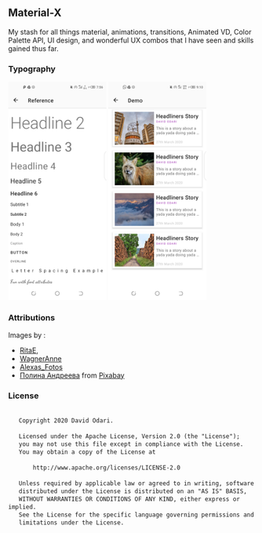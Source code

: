 ## Material-X

My stash for all things material, animations, transitions, Animated VD, Color Palette API, UI design, and wonderful UX combos that I have seen and skills gained thus far.

### Typography

<img src="art/typography.png" width="200"> <img src="art/typography3.png" width="200">

### Attributions

Images by :
- <a href="https://pixabay.com/users/RitaE-19628/?utm_source=link-attribution&amp;utm_medium=referral&amp;utm_campaign=image&amp;utm_content=5311293">RitaE</a>,
- <a href="https://pixabay.com/users/WagnerAnne-12610361/?utm_source=link-attribution&amp;utm_medium=referral&amp;utm_campaign=image&amp;utm_content=5289802">WagnerAnne</a>
- <a href="https://pixabay.com/users/Alexas_Fotos-686414/?utm_source=link-attribution&amp;utm_medium=referral&amp;utm_campaign=image&amp;utm_content=5303221">Alexas_Fotos</a>
- <a href="https://pixabay.com/users/mystraysoul-10217405/?utm_source=link-attribution&amp;utm_medium=referral&amp;utm_campaign=image&amp;utm_content=5299607">Полина Андреева</a>
from <a href="https://pixabay.com/?utm_source=link-attribution&amp;utm_medium=referral&amp;utm_campaign=image&amp;utm_content=5289802">Pixabay</a>
 
### License

```

   Copyright 2020 David Odari.

   Licensed under the Apache License, Version 2.0 (the "License");
   you may not use this file except in compliance with the License.
   You may obtain a copy of the License at

       http://www.apache.org/licenses/LICENSE-2.0

   Unless required by applicable law or agreed to in writing, software
   distributed under the License is distributed on an "AS IS" BASIS,
   WITHOUT WARRANTIES OR CONDITIONS OF ANY KIND, either express or implied.
   See the License for the specific language governing permissions and
   limitations under the License.
   
 ```
